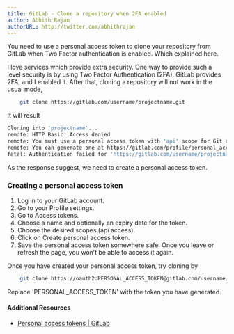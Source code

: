 ```yaml
---
title: GitLab - Clone a repository when 2FA enabled
author: Abhith Rajan
authorURL: http://twitter.com/abhithrajan
---
```


You need to use a personal access token to clone your repository from GitLab when Two Factor authentication is enabled. Which explained here.

<!--truncate-->

I love services which provide extra security. One way to provide such a level security is by using Two Factor Authentication (2FA). GitLab provides 2FA, and I enabled it. After that, cloning a repository will not work in the usual mode,

```bash
    git clone https://gitlab.com/username/projectname.git
```

It will result

```bash
Cloning into 'projectname'...
remote: HTTP Basic: Access denied
remote: You must use a personal access token with 'api' scope for Git over HTTP.
remote: You can generate one at https://gitlab.com/profile/personal_access_tokens
fatal: Authentication failed for 'https://gitlab.com/username/projectname.git/'
```

As the response suggest, we need to create a personal access token.

### Creating a personal access token

1. Log in to your GitLab account.
2. Go to your Profile settings.
3. Go to Access tokens.
4. Choose a name and optionally an expiry date for the token.
5. Choose the desired scopes (api access).
6. Click on Create personal access token.
7. Save the personal access token somewhere safe. Once you leave or refresh the page, you won’t be able to access it again.

Once you have created your personal access token, try cloning by

```bash
    git clone https://oauth2:PERSONAL_ACCESS_TOKEN@gitlab.com/username/projectname.git
```

Replace 'PERSONAL_ACCESS_TOKEN' with the token you have generated.

#### Additional Resources

- [Personal access tokens | GitLab](https://docs.gitlab.com/ce/user/profile/personal_access_tokens.html)
